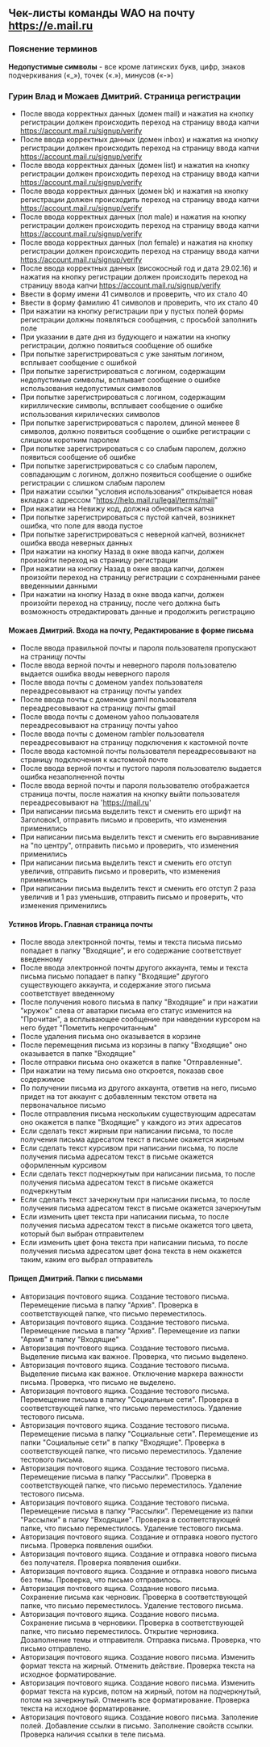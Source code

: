## Чек-листы команды WAO на почту https://e.mail.ru

### Пояснение терминов

**Недопустимые символы** - все кроме латинских букв, цифр,
знаков подчеркивания («_»), точек («.»), минусов («-»)

### Гурин Влад и Можаев Дмитрий. Страница регистрации

* После ввода корректных данных (домен mail) и нажатия на кнопку регистрации должен происходить переход на страницу ввода капчи https://account.mail.ru/signup/verify
* После ввода корректных данных (домен inbox) и нажатия на кнопку регистрации должен происходить переход на страницу ввода капчи https://account.mail.ru/signup/verify
* После ввода корректных данных (домен list) и нажатия на кнопку регистрации должен происходить переход на страницу ввода капчи https://account.mail.ru/signup/verify
* После ввода корректных данных (домен bk) и нажатия на кнопку регистрации должен происходить переход на страницу ввода капчи https://account.mail.ru/signup/verify
* После ввода корректных данных (пол male) и нажатия на кнопку регистрации должен происходить переход на страницу ввода капчи https://account.mail.ru/signup/verify
* После ввода корректных данных (пол  female) и нажатия на кнопку регистрации должен происходить переход на страницу ввода капчи https://account.mail.ru/signup/verify
* После ввода корректных данных (високосный год и дата 29.02.16) и нажатия на кнопку регистрации должен происходить переход на страницу ввода капчи https://account.mail.ru/signup/verify
* Ввести в форму имени 41 символов и проверить, что их стало 40
* Ввести в форму фамилию 41 символов и проверить, что их стало 40
* При нажатии на кнопку регистрации при у пустых полей формы регистрации должны появляться сообщения, с просьбой заполнить поле
* При указании в дате дня из будующего и нажатии на кнопку регистрации, должно появиться сообщение об ошибке
* При попытке зарегистрироваться с уже занятым логином, всплывает сообщение с ошибкой
* При попытке зарегистрироваться с логином, содержащим недопустимые символы, всплывает сообщение о ошибке использования недопустимых символов
* При попытке зарегистрироваться с логином, содержащим кириллические символы, всплывает сообщение о ошибке использования кирилических символов
* При попытке зарегистрироваться с паролем, длиной менеее 8 символов, должно появиться сообщение о ошибке регистрации с слишком коротким паролем
* При попытке зарегистрироваться с со слабым паролем, должно появиться сообщение об ошибке
* При попытке зарегистрироваться с со слабым паролем, совпадающим с логином, должно появиться сообщение о ошибке регистрации с слишком слабым паролем
* При нажатии ссылки "условия использования" открывается новая вкладка с адрессом "https://help.mail.ru/legal/terms/mail"
* При нажатии на Невижу код, должна обновиться капча
* При попытке зарегистрироваться с пустой капчей, возникнет ошибка, что поле для ввода пустое
* При попытке зарегистрироваться с неверной капчей, возникнет ошибка ввода неверных данных
* При нажатии на кнопку Назад в окне ввода капчи, должен произойти переход на страницу регистрации
* При нажатии на кнопку Назад в окне ввода капчи, должен произойти переход на страницу регистрации с сохраненными ранее введенными данными
* При нажатии на кнопку Назад в окне ввода капчи, должен произойти переход на страницу, после чего должна быть возможность отредактировать данные и продолжить регистрацию



#### Можаев Дмитрий. Входа на почту, Редактирование в форме письма

* После ввода правильной почты и пароля пользователя пропускают на страницу почты
* После ввода верной почты и неверного пароля пользователю выдается ошибка вводы неверного пароля
* После ввода почты с доменом yandex пользователя переадресовывают на страницу почты yandex
* После ввода почты с доменом gamil пользователя переадресовывают на страницу почты gmail
* После ввода почты с доменом yahoo пользователя переадресовывают на страницу почты yahoo
* После ввода почты с доменом rambler пользователя переадресовывают на страницу подключения к кастомной почте
* После ввода кастомной почты пользователя переадресовывают на страницу подключения к кастомной почте
* После ввода верной почты и пустого пароля пользователю выдается ошибка незаполненной почты
* После ввода верной почты и пароля пользователю отображается страница почты, после нажатия на кнопку выйти пользователя переадресовывают на 'https://mail.ru'
* При написании письма выделить текст и сменить его шрифт на Заголовок1, отправить письмо и проверить, что изменения применились
* При написании письма выделить текст и сменить его выравнивание на "по центру", отправить письмо и проверить, что изменения применились
* При написании письма выделить текст и сменить его отступ увеличив, отправить письмо и проверить, что изменения применились
* При написании письма выделить текст и сменить его отступ 2 раза увеличив и 1 раз уменьшив, отправить письмо и проверить, что изменения применились

#### Устинов Игорь. Главная страница почты

* После ввода электронной почты, темы и текста письма письмо попадает в папку "Входящие", и его содержание соответствует введенному
* После ввода электронной почты другого аккаунта, темы и текста письма письмо попадает в папку "Входящие" другого существующего аккаунта, и содержание этого письма соответствует введенному
* После получения нового письма в папку "Входящие" и при нажатии "кружок" слева от аватарки письма его статус изменится на "Прочитан", а всплывающее сообщение при наведении курсором на него будет "Пометить непрочитанным"
* После удаления письма оно оказывается в корзине
* После перемещения письма из корзины в папку "Входящие" оно оказывается в папке "Входящие"
* После отправки письма оно окажется в папке "Отправленные".
* При нажатии на тему письма оно откроется, показав свое содержимое
* По получении письма из другого аккаунта, ответив на него, письмо придет на тот аккаунт с добавленным текстом ответа на первоначальное письмо
* После отправления письма нескольким существующим адресатам оно окажется в папке "Входящие" у каждого из этих адресатов
* Если сделать текст жирным при написании письма, то после получения письма адресатом текст в письме окажется жирным
* Если сделать текст курсивом при написании письма, то после получения письма адресатом текст в письме окажется оформленным курсивом
* Если сделать текст подчеркнутым при написании письма, то после получения письма адресатом текст в письме окажется подчеркнутым
* Если сделать текст зачеркнутым при написании письма, то после получения письма адресатом текст в письме окажется зачеркнутым
* Если изменить цвет текста при написании письма, то после получения письма адресатом текст в письме окажется того цвета, который был выбран отправителем
* Если изменить цвет фона текста при написании письма, то после получения письма адресатом цвет фона текста в нем окажется таким, каким его выбрал отправитель

#### Прищеп Дмитрий. Папки с письмами

* Авторизация почтового ящика. Создание тестового письма. Перемещение письма в папку "Архив". Проверка в соответствующей папке, что письмо переместилось.
* Авторизация почтового ящика. Создание тестового письма. Перемещение письма в папку "Архив". Перемещение из папки "Архив" в папку "Входящие"
* Авторизация почтового ящика. Создание тестового письма. Выделение письма как важное. Проверка, что письмо выделено.
* Авторизация почтового ящика. Создание тестового письма. Выделение письма как важное. Отключение маркера важности письма. Проверка, что письмо не выделено.
* Авторизация почтового ящика. Создание тестового письма. Перемещение письма в папку "Социальные сети". Проверка в соответствующей папке, что письмо переместилось. Удаление тестового письма.
* Авторизация почтового ящика. Создание тестового письма. Перемещение письма в папку "Социальные сети". Перемещение из папки "Социальные сети" в папку "Входящие". Проверка в соответствующей папке, что письмо переместилось. Удаление тестового письма.
* Авторизация почтового ящика. Создание тестового письма. Перемещение письма в папку "Рассылки". Проверка в соответствующей папке, что письмо переместилось. Удаление тестового письма.
* Авторизация почтового ящика. Создание тестового письма. Перемещение письма в папку "Рассылки". Перемещение из папки "Рассылки" в папку "Входящие". Проверка в соответствующей папке, что письмо 
переместилось. Удаление тестового письма.
* Авторизация почтового ящика. Создание и отправка нового пустого письма. Проверка появления ошибки.
* Авторизация почтового ящика. Создание и отправка нового письма без получателя. Проверка появления ошибки.
* Авторизация почтового ящика. Создание и отправка нового письма без темы. Проверка, что письмо отправилось.
* Авторизация почтового ящика. Создание нового письма. Сохранение письма как черновик. Проверка в соответствующей папке, что письмо переместилось. Удаление тестового письма.
* Авторизация почтового ящика. Создание нового письма. Сохранение письма в черновики. Проверка в соответствующей папке, что письмо переместилось. Открытие черновика. Дозаполнение темы и отправителя. Отправка письма. Проверка, что письмо отправлено.
* Авторизация почтового ящика. Создание нового письма. Изменить формат текста на жирный. Отменить действие. Проверка текста на исходное форматирование.
* Авторизация почтового ящика. Создание нового письма. Изменить формат текста на курсив, потом на жирный, потом на подчеркнутый, потом на зачеркнутый. Отменить все форматирование. Проверка текста на исходное форматирование.
* Авторизация почтового ящика. Создание нового письма. Заполение полей. Добавление ссылки в письмо. Заполнение свойств ссылки. Проверка наличия ссылки в теле письма.
